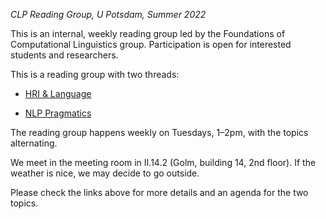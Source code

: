 *CLP Reading Group, U Potsdam, Summer 2022*

This is an internal, weekly reading group led by the Foundations of Computational Linguistics group.
Participation is open for interested students and researchers.

This is a reading group with two threads:

- [HRI & Language](ss22-hri-lang-reading-group.md)

- [NLP Pragmatics](ss22-nlp-prag-reading-group.md)

The reading group happens weekly on Tuesdays, 1–2pm, with the topics alternating.

We meet in the meeting room in II.14.2 (Golm, building 14, 2nd floor). If the weather is nice, we may decide to go outside.

Please check the links above for more details and an agenda for the two topics.
